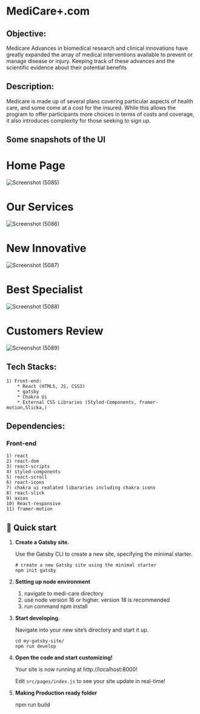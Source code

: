 # MediCare+.com

## Objective:
Medicare Advances in biomedical research and clinical innovations have greatly expanded the array of medical interventions available to prevent or manage disease or injury. Keeping track of these advances and the scientific evidence about their potential benefits 

## Description:

Medicare is made up of several plans covering particular aspects of health care, and some come at a cost for the insured. While this allows the program to offer participants more choices in terms of costs and coverage, it also introduces complexity for those seeking to sign up.

## Some snapshots of the UI

# Home Page
![Screenshot (5085)](https://user-images.githubusercontent.com/103144321/227134078-804afa6f-1f91-4f43-9cd5-165585acefcd.png)


# Our Services 
![Screenshot (5086)](https://user-images.githubusercontent.com/103144321/227134107-903a594e-faf6-4c24-97df-79535366bad7.png)


# New Innovative 
![Screenshot (5087)](https://user-images.githubusercontent.com/103144321/227134143-0896c7ba-9c95-496f-bbe0-44801f14b418.png)


# Best Specialist
![Screenshot (5088)](https://user-images.githubusercontent.com/103144321/227134157-96d25b3c-ba85-4d81-9db3-02954ed11e0d.png)


# Customers Review 
![Screenshot (5089)](https://user-images.githubusercontent.com/103144321/227134175-d376f848-6d3b-4c1b-9965-2faf24ac56df.png)



## Tech Stacks:
    
    1) Front-end:
        * React (HTML5, JS, CSS3)
        * gatsby
        * Chakra Ui
        * External CSS Libraries (Styled-Components, framer-motion,Slicka,)

   

## Dependencies:

### Front-end

    1) react
    2) react-dom
    3) react-scripts
    4) styled-components
    5) react-scroll
    6) react-icons
    7) chakra ui realated libararies including chakra icons
    8) react-slick
    9) axios
    10) React-responsive
    11) framer-motion
  




## 🚀 Quick start

1.  **Create a Gatsby site.**

    Use the Gatsby CLI to create a new site, specifying the minimal starter.

    ```shell
    # create a new Gatsby site using the minimal starter
    npm init gatsby
    ```

2.  **Setting up node environment**

    1) navigate to medi-care directory
    2) use node version 16 or higher. version 18 is recommended
    3) run command npm install




3.  **Start developing.**

    Navigate into your new site’s directory and start it up.

    ```shell
    cd my-gatsby-site/
    npm run develop
    ```

4.  **Open the code and start customizing!**

    Your site is now running at http://localhost:8000!

    Edit `src/pages/index.js` to see your site update in real-time!
 
5.  **Making Production ready folder**

    npm run build



